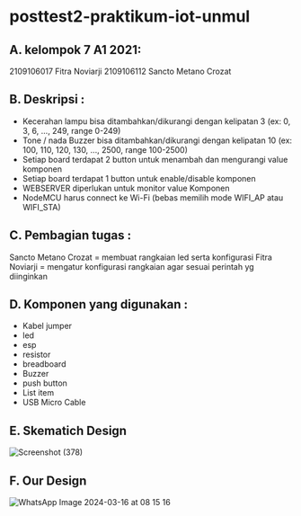 # posttest2-praktikum-iot-unmul
## A. kelompok 7 A1 2021:
2109106017 Fitra Noviarji
2109106112 Sancto Metano Crozat
## B. Deskripsi :
 -  Kecerahan lampu bisa ditambahkan/dikurangi dengan kelipatan 3 (ex: 0, 3, 6, ..., 249, range 0-249)
 - Tone / nada Buzzer bisa ditambahkan/dikurangi dengan kelipatan 10 (ex: 100, 110, 120, 130, ..., 2500, range 100-2500)
 - Setiap board terdapat 2 button untuk menambah dan mengurangi value komponen
 - Setiap board terdapat 1 button untuk enable/disable komponen
 - WEBSERVER diperlukan untuk monitor value Komponen
 - NodeMCU harus connect ke Wi-Fi (bebas memilih mode WIFI_AP atau WIFI_STA)
## C. Pembagian tugas :
Sancto Metano Crozat = membuat rangkaian led serta konfigurasi
Fitra Noviarji = mengatur konfigurasi rangkaian agar sesuai perintah yg diinginkan
## D. Komponen yang digunakan :
 - Kabel jumper
 - led
 - esp
 - resistor
 - breadboard
 - Buzzer
 - push button
 - List item
 - USB Micro Cable
 ## E. Skematich Design
 ![Screenshot (378)](https://github.com/FitraNoviarji/posttest2-praktikum-iot-unmul/assets/113648587/0045f039-6acd-4cfc-8e7e-b9a3db364c17)
 ## F. Our Design
![WhatsApp Image 2024-03-16 at 08 15 16](https://github.com/FitraNoviarji/posttest2-praktikum-iot-unmul/assets/113648587/93fa4ef7-d334-400f-b6c2-5dbac69650cc)
 
